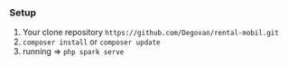 ### Setup

1.  Your clone repository `https://github.com/Degovan/rental-mobil.git`
2.  `composer install` or `composer update`
3.  running => `php spark serve`